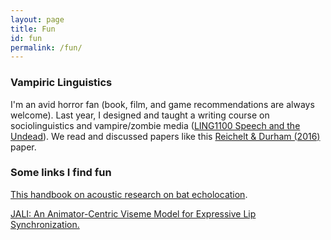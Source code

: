 ```yaml
---
layout: page
title: Fun
id: fun
permalink: /fun/
---
```


### Vampiric Linguistics 

I'm an avid horror fan (book, film, and game recommendations are always welcome). Last year, I designed and taught a writing course on sociolinguistics and vampire/zombie media (<a target="_blank" rel="noopener" href="https://fws.arts.cornell.edu/brochures/2024FA_Brochure.pdf">LING1100 Speech and the Undead</a>). We read and discussed papers like this <a target="_blank" rel="noopener" href="https://journals.sagepub.com/doi/10.1177/0075424216669747">Reichelt & Durham (2016)</a> paper.

### Some links I find fun 
<a target="_blank" rel="noopener" href="https://batcon.org/wp-content/uploads/2020/09/Bat_Echolocation_Research_2nd_Ed_20200918.pdf">This handbook on acoustic research on bat echolocation</a>. <br>

<a target="_blank" rel="noopener" href="https://www.dgp.toronto.edu/~elf/JALISIG16.pdf ">JALI: An Animator-Centric Viseme Model for Expressive Lip Synchronization.




